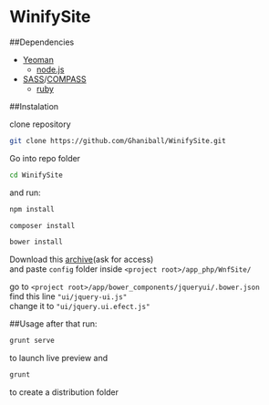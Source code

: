WinifySite
==========

##Dependencies
* [Yeoman](http://yeoman.io/)
	* [node.js](http://nodejs.org/download/)
* [SASS](http://sass-lang.com/)/[COMPASS](http://compass-style.org/)
	* [ruby](https://www.ruby-lang.org/en/installation/)


##Instalation

clone repository
```bash
git clone https://github.com/Ghaniball/WinifySite.git
```

Go into repo folder
```bash
cd WinifySite
```

and run:
```bash
npm install
```
```bash
composer install
```
```bash
bower install
```

Download this [archive](https://drive.google.com/file/d/0B4sZm5QeE5FVNjNpNGVQQnhOVG8/edit?usp=sharing)(ask for access)  
and paste `config` folder inside `<project root>/app_php/WnfSite/`


go to `<project root>/app/bower_components/jqueryui/.bower.json`  
find this line `"ui/jquery-ui.js"`  
change it to `"ui/jquery.ui.efect.js"`


##Usage
after that run:
```bash
grunt serve
```
to launch live preview
and
```bash
grunt
```
to create a distribution folder

